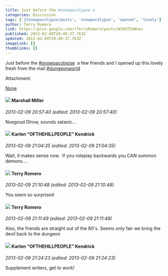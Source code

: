 ```yaml
---
title: Just before the #snowpacolypse a
categories: Discussion
tags: ['23snowpacolypse/posts', 'snowpacolypse', 'opened', 'lovely']
author: Terry Romero
link: https://plus.google.com/+TerryRomero/posts/W3GKf5UWnev
published: 2013-02-09T20:49:37.763Z
updated: 2013-02-09T20:49:37.763Z
imagelink: []
thumblinks: []
---
```


Just before the  <a rel="nofollow" class="ot-hashtag" href="https://plus.google.com/s/%23snowpacolypse/posts">#snowpacolypse</a>  a few friends and I opened up this lovely fresh from the mail <a rel="nofollow" class="ot-hashtag" href="https://plus.google.com/s/%23dungeonworld/posts">#dungeonworld</a>  


Attachment:

<a href='https://plus.google.com/photos/111394899846578281230/albums/5843057443703670481?authkey=CJCL68Hik4uEyAE&sqi=100084733231320276299&sqsi=495ab0e7-7352-40c7-9718-677d19c9273e'>None</a>


<div id='comment z12lwxjj0vysvtnph04chtyampipuj5oqc4'>
  <h4><img src='{{site.baseurl}}//images/avatars/113927217394445366066_photo.jpg'> Marshall Miller</h4>
      <p><cite>2013-02-09 20:57:40 (edited: 2013-02-09 20:57:40)</cite></p>
        <p>Noegnud Dlrow, sounds satanic...</p>
</div>
        

<div id='comment z12lwxjj0vysvtnph04chtyampipuj5oqc4'>
  <h4><img src='{{site.baseurl}}//images/avatars/108408137525442565511_photo.jpg'> Karlen “OFTHEHILLPEOPLE” Kendrick</h4>
      <p><cite>2013-02-09 21:04:35 (edited: 2013-02-09 21:04:35)</cite></p>
        <p>Wait, it makes sense now.  If you roleplay backwards you CAN summon demons....</p>
</div>
        

<div id='comment z12lwxjj0vysvtnph04chtyampipuj5oqc4'>
  <h4><img src='{{site.baseurl}}//images/avatars/111394899846578281230_photo.jpg'> Terry Romero</h4>
      <p><cite>2013-02-09 21:10:48 (edited: 2013-02-09 21:10:48)</cite></p>
        <p>You seem so surprised</p>
</div>
        

<div id='comment z12lwxjj0vysvtnph04chtyampipuj5oqc4'>
  <h4><img src='{{site.baseurl}}//images/avatars/111394899846578281230_photo.jpg'> Terry Romero</h4>
      <p><cite>2013-02-09 21:11:49 (edited: 2013-02-09 21:11:49)</cite></p>
        <p>Also, the friends are straight out of the 80&#39;s. Seems only fair we bring the devil back to the dungeon</p>
</div>
        

<div id='comment z12lwxjj0vysvtnph04chtyampipuj5oqc4'>
  <h4><img src='{{site.baseurl}}//images/avatars/108408137525442565511_photo.jpg'> Karlen “OFTHEHILLPEOPLE” Kendrick</h4>
      <p><cite>2013-02-09 21:24:23 (edited: 2013-02-09 21:24:23)</cite></p>
        <p>Supplement writers, get to work!</p>
</div>
        